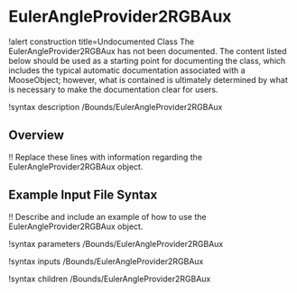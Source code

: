 # EulerAngleProvider2RGBAux

!alert construction title=Undocumented Class
The EulerAngleProvider2RGBAux has not been documented. The content listed below should be used as a starting point for
documenting the class, which includes the typical automatic documentation associated with a
MooseObject; however, what is contained is ultimately determined by what is necessary to make the
documentation clear for users.

!syntax description /Bounds/EulerAngleProvider2RGBAux

## Overview

!! Replace these lines with information regarding the EulerAngleProvider2RGBAux object.

## Example Input File Syntax

!! Describe and include an example of how to use the EulerAngleProvider2RGBAux object.

!syntax parameters /Bounds/EulerAngleProvider2RGBAux

!syntax inputs /Bounds/EulerAngleProvider2RGBAux

!syntax children /Bounds/EulerAngleProvider2RGBAux
